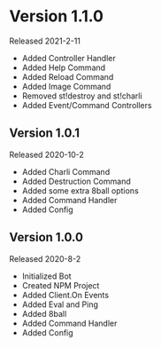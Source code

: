 # Version 1.1.0
Released 2021-2-11

* Added Controller Handler
* Added Help Command
* Added Reload Command
* Added Image Command
* Removed st!destroy and st!charli
* Added Event/Command Controllers

## Version 1.0.1
Released 2020-10-2

* Added Charli Command
* Added Destruction Command
* Added some extra 8ball options
* Added Command Handler
* Added Config

## Version 1.0.0
Released 2020-8-2

* Initialized Bot
* Created NPM Project
* Added Client.On Events
* Added Eval and Ping
* Added 8ball
* Added Command Handler
* Added Config
